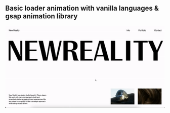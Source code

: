 ## Basic loader animation with vanilla languages & gsap animation library

<img src="./project-recording-3.gif">